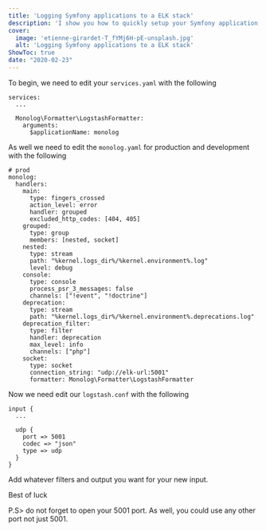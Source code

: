 ```yaml
---
title: 'Logging Symfony applications to a ELK stack'
description: 'I show you how to quickly setup your Symfony application to log to a ELK stack.'
cover:
  image: 'etienne-girardet-T_fYMj6H-pE-unsplash.jpg'
  alt: 'Logging Symfony applications to a ELK stack'
ShowToc: true
date: "2020-02-23"
---
```


To begin, we need to edit your `services.yaml` with the following

```
services:
  ...

  Monolog\Formatter\LogstashFormatter:
    arguments:
      $applicationName: monolog
```

As well we need to edit the `monolog.yaml` for production and development with the following

```
# prod
monolog:
  handlers:
    main:
      type: fingers_crossed
      action_level: error
      handler: grouped
      excluded_http_codes: [404, 405]
    grouped:
      type: group
      members: [nested, socket]
    nested:
      type: stream
      path: "%kernel.logs_dir%/%kernel.environment%.log"
      level: debug
    console:
      type: console
      process_psr_3_messages: false
      channels: ["!event", "!doctrine"]
    deprecation:
      type: stream
      path: "%kernel.logs_dir%/%kernel.environment%.deprecations.log"
    deprecation_filter:
      type: filter
      handler: deprecation
      max_level: info
      channels: ["php"]
    socket:
      type: socket
      connection_string: "udp://elk-url:5001"
      formatter: Monolog\Formatter\LogstashFormatter
```

Now we need edit our `logstash.conf` with the following

```
input {
  ...

  udp {
    port => 5001
    codec => "json"
    type => udp
  }
}
```

Add whatever filters and output you want for your new input.

Best of luck

P.S> do not forget to open your 5001 port. As well, you could use any other port not just 5001.
